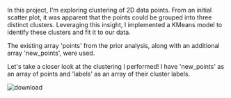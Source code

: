 In this project, I'm exploring clustering of 2D data points. From an initial scatter plot, it was apparent that the points could be grouped into three distinct clusters. Leveraging this insight, I implemented a KMeans model to identify these clusters and fit it to our data. 

The existing array 'points' from the prior analysis, along with an additional array 'new_points', were used. 

Let's take a closer look at the clustering I performed! I have 'new_points' as an array of points and 'labels' as an array of their cluster labels.

![download](https://github.com/xAIdrian/MachineLearning/assets/7444521/74632aca-5b9e-481d-b01f-ea3d0fc46899)



